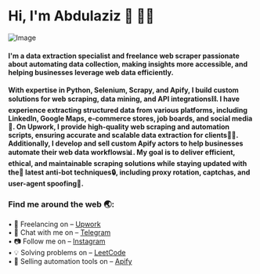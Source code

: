 # Hi, I'm Abdulaziz 👋 👨‍💻
![Image](https://github.com/user-attachments/assets/19848629-3174-45ea-bf70-fcc3c9796d37)
#### I'm a data extraction specialist and freelance web scraper passionate about automating data collection, making insights more accessible, and helping businesses leverage web data efficiently.

#### With expertise in Python, Selenium, Scrapy, and Apify, I build custom solutions for web scraping, data mining, and API integrations⛓. I have experience extracting structured data from various platforms, including LinkedIn, Google Maps, e-commerce stores, job boards, and social media📀. On Upwork, I provide high-quality web scraping and automation scripts, ensuring accurate and scalable data extraction for clients🙋‍♂️. Additionally, I develop and sell custom Apify actors to help businesses automate their web data workflows📊. My goal is to deliver efficient, ethical, and maintainable scraping solutions while staying updated with the🤖 latest anti-bot techniques🔒, including proxy rotation, captchas, and user-agent spoofing🔑.
### Find me around the web 🌏:
• 🔗 Freelancing on – [Upwork](https://www.upwork.com/freelancers/~0191f2cf9acc36a64b)  
• 💬 Chat with me on – [Telegram](https://t.me/from_xd)  
• 📷 Follow me on – [Instagram](https://www.instagram.com/kom1lo.v/)  
• 💡 Solving problems on – [LeetCode](https://leetcode.com/Onxx_2)  
• 🤖 Selling automation tools on – [Apify](https://apify.com/onxx-datas)  
